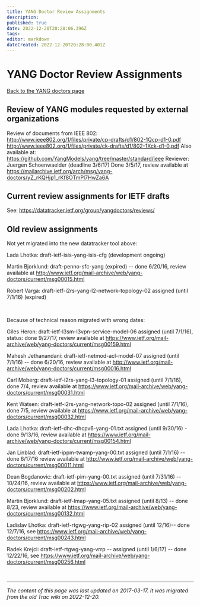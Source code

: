 ```yaml
---
title: YANG Doctor Review Assignments
description: 
published: true
date: 2022-12-20T20:28:06.396Z
tags: 
editor: markdown
dateCreated: 2022-12-20T20:28:00.401Z
---
```


# YANG Doctor Review Assignments

[Back to the YANG doctors page](https://www.ietf.org/iesg/directorate/yang-doctors.html)
## Review of YANG modules requested by external organizations

Review of documents from IEEE 802:
http://www.ieee802.org/1/files/private/cp-drafts/d1/802-1Qcp-d1-0.pdf
http://www.ieee802.org/1/files/private/ck-drafts/d1/802-1Xck-d1-0.pdf
Also available at: https://github.com/YangModels/yang/tree/master/standard/ieee
Reviewer: Juergen Schoenwaelder (deadline 3/6/17)
Done 3/5/17, review available at https://mailarchive.ietf.org/arch/msg/yang-doctors/yZ_rKQHjp1_rKf8OTmPl7HwZa6A

## Current review assignments for IETF drafts

See: https://datatracker.ietf.org/group/yangdoctors/reviews/

## Old review assignments

Not yet migrated into the new datatracker tool above:

Lada Lhotka: draft-ietf-isis-yang-isis-cfg (development ongoing)

Martin Bjorklund: draft-penno-sfc-yang (expired) -- done 6/20/16, review available at http://www.ietf.org/mail-archive/web/yang-doctors/current/msg00015.html

Robert Varga: draft-ietf-i2rs-yang-l2-network-topology-02 assigned (until 7/1/16) (expired)

&nbsp;
&nbsp;

Because of technical reason migrated with wrong dates:

Giles Heron: draft-ietf-l3sm-l3vpn-service-model-06 assigned (until 7/1/16), status: done 9/27/17, review available at https://www.ietf.org/mail-archive/web/yang-doctors/current/msg00159.html

Mahesh Jethanandani: draft-ietf-netmod-acl-model-07 assigned (until 7/1/16) -- done 6/20/16, review available at http://www.ietf.org/mail-archive/web/yang-doctors/current/msg00016.html

Carl Moberg: draft-ietf-i2rs-yang-l3-topology-01 assigned (until 7/1/16), done 7/4, review available at https://www.ietf.org/mail-archive/web/yang-doctors/current/msg00031.html

Kent Watsen: draft-ietf-i2rs-yang-network-topo-02 assigned (until 7/1/16), done 7/5, review available at https://www.ietf.org/mail-archive/web/yang-doctors/current/msg00032.html

Lada Lhotka: draft-ietf-dhc-dhcpv6-yang-01.txt assigned (until 9/30/16) - done 9/13/16, review available at https://www.ietf.org/mail-archive/web/yang-doctors/current/msg00154.html

Jan Linblad: draft-ietf-ippm-twamp-yang-00.txt assigned (until 7/1/16) -- done 6/17/16 review available at http://www.ietf.org/mail-archive/web/yang-doctors/current/msg00011.html

Dean Bogdanovic: draft-ietf-pim-yang-00.txt assigned (until 7/31/16) -- 10/24/16, review available at https://www.ietf.org/mail-archive/web/yang-doctors/current/msg00202.html

Martin Bjorklund: draft-ietf-lmap-yang-05.txt assigned (until 8/13) -- done 8/23, review available at https://www.ietf.org/mail-archive/web/yang-doctors/current/msg00132.html

Ladislav Lhotka: draft-ietf-rtgwg-yang-rip-02 assigned (until 12/16)-- done 12/7/16, see https://www.ietf.org/mail-archive/web/yang-doctors/current/msg00243.html

Radek Krejci: draft-ietf-rtgwg-yang-vrrp -- assigned (until 1/6/17) -- done 12/22/16, see https://www.ietf.org/mail-archive/web/yang-doctors/current/msg00256.html

&nbsp;
&nbsp;
&nbsp;

---

*The content of this page was last updated on 2017-03-17. It was migrated from the old Trac wiki on 2022-12-20.*